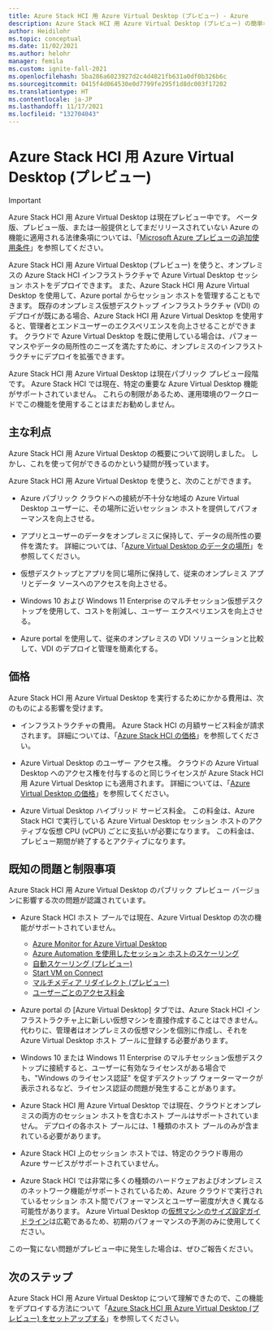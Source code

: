 ```yaml
---
title: Azure Stack HCI 用 Azure Virtual Desktop (プレビュー) - Azure
description: Azure Stack HCI 用 Azure Virtual Desktop (プレビュー) の簡単な概要。
author: Heidilohr
ms.topic: conceptual
ms.date: 11/02/2021
ms.author: helohr
manager: femila
ms.custom: ignite-fall-2021
ms.openlocfilehash: 5ba286a6023927d2c4d4821fb631a0df0b326b6c
ms.sourcegitcommit: 0415f4d064530e0d7799fe295f1d8dc003f17202
ms.translationtype: HT
ms.contentlocale: ja-JP
ms.lasthandoff: 11/17/2021
ms.locfileid: "132704043"
---
```

# <a name="azure-virtual-desktop-for-azure-stack-hci-preview"></a>Azure Stack HCI 用 Azure Virtual Desktop (プレビュー)

> [!IMPORTANT]
> Azure Stack HCI 用 Azure Virtual Desktop は現在プレビュー中です。
> ベータ版、プレビュー版、または一般提供としてまだリリースされていない Azure の機能に適用される法律条項については、「[Microsoft Azure プレビューの追加使用条件](https://azure.microsoft.com/support/legal/preview-supplemental-terms/)」を参照してください。

Azure Stack HCI 用 Azure Virtual Desktop (プレビュー) を使うと、オンプレミスの Azure Stack HCI インフラストラクチャで Azure Virtual Desktop セッション ホストをデプロイできます。 また、Azure Stack HCI 用 Azure Virtual Desktop を使用して、Azure portal からセッション ホストを管理することもできます。 既存のオンプレミス仮想デスクトップ インフラストラクチャ (VDI) のデプロイが既にある場合、Azure Stack HCI 用 Azure Virtual Desktop を使用すると、管理者とエンドユーザーのエクスペリエンスを向上させることができます。 クラウドで Azure Virtual Desktop を既に使用している場合は、パフォーマンスやデータの局所性のニーズを満たすために、オンプレミスのインフラストラクチャにデプロイを拡張できます。

Azure Stack HCI 用 Azure Virtual Desktop は現在パブリック プレビュー段階です。 Azure Stack HCI では現在、特定の重要な Azure Virtual Desktop 機能がサポートされていません。 これらの制限があるため、運用環境のワークロードでこの機能を使用することはまだお勧めしません。

## <a name="key-benefits"></a>主な利点

Azure Stack HCI 用 Azure Virtual Desktop の概要について説明しました。 しかし、これを使って何ができるのかという疑問が残っています。

Azure Stack HCI 用 Azure Virtual Desktop を使うと、次のことができます。

- Azure パブリック クラウドへの接続が不十分な地域の Azure Virtual Desktop ユーザーに、その場所に近いセッション ホストを提供してパフォーマンスを向上させる。

- アプリとユーザーのデータをオンプレミスに保持して、データの局所性の要件を満たす。  詳細については、「[Azure Virtual Desktop のデータの場所](data-locations.md)」を参照してください。

- 仮想デスクトップとアプリを同じ場所に保持して、従来のオンプレミス アプリとデータ ソースへのアクセスを向上させる。

- Windows 10 および Windows 11 Enterprise のマルチセッション仮想デスクトップを使用して、コストを削減し、ユーザー エクスペリエンスを向上させる。

- Azure portal を使用して、従来のオンプレミスの VDI ソリューションと比較して、VDI のデプロイと管理を簡素化する。

## <a name="pricing"></a>価格

Azure Stack HCI 用 Azure Virtual Desktop を実行するためにかかる費用は、次のものによる影響を受けます。
 - インフラストラクチャの費用。 Azure Stack HCI の月額サービス料金が請求されます。 詳細については、「[Azure Stack HCI の価格](https://azure.microsoft.com/pricing/details/azure-stack/hci/)」を参照してください。
 
- Azure Virtual Desktop のユーザー アクセス権。 クラウドの Azure Virtual Desktop へのアクセス権を付与するのと同じライセンスが Azure Stack HCI 用 Azure Virtual Desktop にも適用されます。 詳細については、「[Azure Virtual Desktop の価格](https://azure.microsoft.com/pricing/details/virtual-desktop/)」を参照してください。

- Azure Virtual Desktop ハイブリッド サービス料金。 この料金は、Azure Stack HCI で実行している Azure Virtual Desktop セッション ホストのアクティブな仮想 CPU (vCPU) ごとに支払いが必要になります。 この料金は、プレビュー期間が終了するとアクティブになります。

## <a name="known-issues-and-limitations"></a>既知の問題と制限事項

Azure Stack HCI 用 Azure Virtual Desktop のパブリック プレビュー バージョンに影響する次の問題が認識されています。

- Azure Stack HCI ホスト プールでは現在、Azure Virtual Desktop の次の機能がサポートされていません。
    
    - [Azure Monitor for Azure Virtual Desktop](azure-monitor.md)
    - [Azure Automation を使用したセッション ホストのスケーリング](set-up-scaling-script.md)
    - [自動スケーリング (プレビュー)](autoscale-scaling-plan.md)
    - [Start VM on Connect](start-virtual-machine-connect.md)
    - [マルチメディア リダイレクト (プレビュー)](multimedia-redirection.md)
    - [ユーザーごとのアクセス料金](./remote-app-streaming/licensing.md)

- Azure portal の [Azure Virtual Desktop] タブでは、Azure Stack HCI インフラストラクチャ上に新しい仮想マシンを直接作成することはできません。 代わりに、管理者はオンプレミスの仮想マシンを個別に作成し、それを Azure Virtual Desktop ホスト プールに登録する必要があります。

- Windows 10 または Windows 11 Enterprise のマルチセッション仮想デスクトップに接続すると、ユーザーに有効なライセンスがある場合でも、"Windows のライセンス認証" を促すデスクトップ ウォーターマークが表示されるなど、ライセンス認証の問題が発生することがあります。

- Azure Stack HCI 用 Azure Virtual Desktop では現在、クラウドとオンプレミスの両方のセッション ホストを含むホスト プールはサポートされていません。 デプロイの各ホスト プールには、1 種類のホスト プールのみが含まれている必要があります。

- Azure Stack HCI 上のセッション ホストでは、特定のクラウド専用の Azure サービスがサポートされていません。

- Azure Stack HCI では非常に多くの種類のハードウェアおよびオンプレミスのネットワーク機能がサポートされているため、Azure クラウドで実行されているセッション ホスト間でパフォーマンスとユーザー密度が大きく異なる可能性があります。 Azure Virtual Desktop の[仮想マシンのサイズ設定ガイドライン](/windows-server/remote/remote-desktop-services/virtual-machine-recs)は広範であるため、初期のパフォーマンスの予測のみに使用してください。

この一覧にない問題がプレビュー中に発生した場合は、ぜひご報告ください。

## <a name="next-steps"></a>次のステップ

Azure Stack HCI 用 Azure Virtual Desktop について理解できたので、この機能をデプロイする方法について「[Azure Stack HCI 用 Azure Virtual Desktop (プレビュー) をセットアップする](azure-stack-hci.md)」を参照してください。
